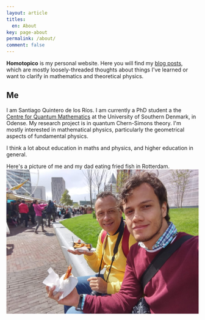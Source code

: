 ```yaml
---
layout: article
titles:
  en: About
key: page-about
permalink: /about/
comment: false
---
```

**Homotopico** is my personal website. Here you will find my [blog posts](/),
which are mostly loosely-threaded thoughts about things I've learned or want to
clarify in mathematics and theoretical physics.

Me
--------
I am Santiago Quintero de los Ríos. I am currently a PhD student 
a the [Centre for Quantum Mathematics](https://www.sdu.dk/en/qm)
at the University of Southern Denmark, in Odense. My research
project is in quantum Chern-Simons theory. I'm mostly
interested in mathematical physics, particularly the geometrical
aspects of fundamental physics.

I think a lot about education in maths and physics, and higher education in general.

Here's a picture of me and my dad eating fried fish in Rotterdam.
![](/assets/images/den-haag.jpg)

